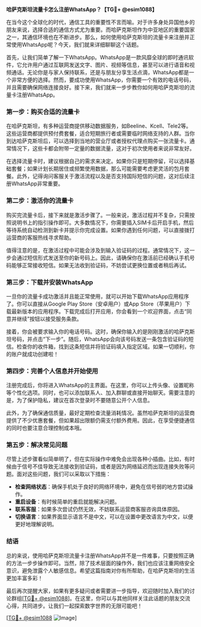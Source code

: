 **哈萨克斯坦流量卡怎么注册WhatsApp？【TG💪+ @esim1088】**

在当今这个全球化的时代，通信工具的重要性不言而喻。对于许多身处异国他乡的朋友来说，选择合适的通信方式尤为重要。而哈萨克斯坦作为中亚地区的重要国家之一，其通信环境也在不断进步。那么，如何使用哈萨克斯坦的流量卡来注册并正常使用WhatsApp呢？今天，我们就来详细聊聊这个话题。

首先，让我们简单了解一下WhatsApp。WhatsApp是一款风靡全球的即时通讯软件，它允许用户通过互联网发送文字、图片、视频等信息，甚至可以进行语音和视频通话。无论你是与家人保持联系，还是与朋友分享生活点滴，WhatsApp都是一个非常方便的选择。然而，要成功使用WhatsApp，你需要一个有效的电话号码，并且需要确保网络连接良好。接下来，我们就来一步步教你如何用哈萨克斯坦的流量卡注册WhatsApp。

### **第一步：购买合适的流量卡**

在哈萨克斯坦，有多种运营商提供移动数据服务，如Beeline、Kcell、Tele2等。这些运营商都提供预付费套餐，适合短期旅行者或需要临时网络支持的人群。当你到达哈萨克斯坦后，可以选择到当地的营业厅或者授权代理点购买一张流量卡。通常情况下，这些卡都会附带一定量的数据流量，这对于初次使用者来说非常友好。

在选择流量卡时，建议根据自己的需求来决定。如果你只是短期停留，可以选择基础套餐；如果计划长期居住或频繁使用数据，那么可能需要考虑更灵活的包月套餐。此外，记得询问客服关于激活流程以及是否支持国际短信的问题，这对后续注册WhatsApp非常重要。

### **第二步：激活你的流量卡**

购买完流量卡后，接下来就是激活步骤了。一般来说，激活过程并不复杂，只需按照说明书上的指引操作即可。大多数情况下，你需要插入SIM卡后开启手机，然后等待系统自动检测到新卡并提示你完成设置。如果你遇到任何问题，可以直接拨打运营商的客服热线寻求帮助。

值得注意的是，在激活过程中可能会涉及到输入验证码的过程。通常情况下，这一步会通过短信形式发送至你的新号码上。因此，请确保你在激活前已经确认手机号码能够正常接收短信。如果无法收到验证码，不妨尝试更换位置或者稍后再试。

### **第三步：下载并安装WhatsApp**

一旦你的流量卡成功激活并且能正常使用，就可以开始下载WhatsApp应用程序了。你可以直接从Google Play Store（安卓用户）或App Store（苹果用户）下载最新版本的应用程序。下载完成后打开应用，你会看到一个欢迎界面，点击“同意并继续”按钮以接受服务条款。

接着，你会被要求输入你的电话号码。这时，确保你输入的是刚刚激活的哈萨克斯坦号码，并点击“下一步”。随后，WhatsApp会向该号码发送一条包含验证码的短信。检查你的收件箱，找到这条短信并将验证码填入指定区域。如果一切顺利，你的账户就成功创建啦！

### **第四步：完善个人信息并开始使用**

注册完成后，你将进入WhatsApp的主界面。在这里，你可以上传头像、设置昵称等个性化选项。同时，也可以添加联系人、加入群聊或直接开始聊天。需要注意的是，为了保护隐私，建议在首次登录时不要随意公开个人信息。

此外，为了确保通信质量，最好定期检查流量消耗情况。虽然哈萨克斯坦的运营商提供了不少优惠套餐，但如果超出限额仍需支付额外费用。因此，在享受便捷通信的同时也要注意合理控制成本哦。

### **第五步：解决常见问题**

尽管上述步骤看似简单明了，但在实际操作中难免会出现各种小插曲。比如，有时候由于信号不佳导致无法接收到验证码，或者是因为网络延迟而出现连接失败等问题。面对这些问题，我们可以采取以下措施：

- **检查网络状态**：确保手机处于良好的网络环境中，避免在信号弱的地方尝试操作。
- **重启设备**：有时候简单的重启就能解决问题。
- **联系客服**：如果多次尝试仍然无效，不妨联系运营商客服咨询具体原因。
- **切换语言**：如果界面显示语言不是中文，可以在设置中更改语言为中文，以便更好地理解说明。

### **结语**

总的来说，使用哈萨克斯坦流量卡注册WhatsApp并不是一件难事，只要按照正确的方法一步步操作即可。当然，除了技术层面的操作外，我们也应该注重网络安全意识，避免泄露个人敏感信息。希望这篇指南对你有所帮助，在哈萨克斯坦的生活更加丰富多彩！

最后再次提醒大家，如果有更多疑问或者需要进一步指导，欢迎随时加入我们的讨论群组[[TG💪+ @esim1088](https://t.me/s/esim1088)]。在这里，你可以与其他同样关注此话题的朋友交流心得，共同进步。让我们一起探索数字世界的无限可能吧！

[[TG💪+ @esim1088](https://t.me/s/esim1088) ![Image](https://i.postimg.cc/4NQfJmqS/Snipaste-2025-05-13-00-14-12.png)]